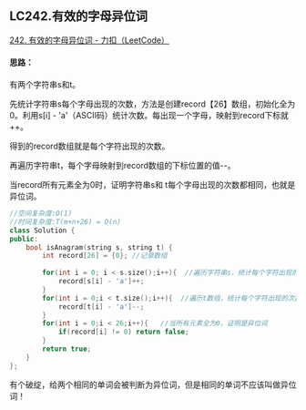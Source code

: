 ## LC242.有效的字母异位词

[242. 有效的字母异位词 - 力扣（LeetCode）](https://leetcode.cn/problems/valid-anagram/)

#### 思路：

有两个字符串s和t。

先统计字符串s每个字母出现的次数，方法是创建record【26】数组，初始化全为0。利用s[i] - 'a'（ASCII码）统计次数。每出现一个字母，映射到record下标就++。

得到的record数组就是每个字符出现的次数。

再遍历字符串t，每个字母映射到record数组的下标位置的值--。

当record所有元素全为0时，证明字符串s和 t每个字母出现的次数都相同，也就是异位词。

```c++
//空间复杂度:O(1)
//时间复杂度:T(m+n+26) = O(n)
class Solution {
public:
    bool isAnagram(string s, string t) {
        int record[26] = {0}; //记录数组
        
        for(int i = 0; i < s.size();i++){  //遍历字符串s，统计每个字符出现的次数（++）
            record[s[i] - 'a']++;
        }
        for(int i = 0;i < t.size();i++){  //遍历t数组，统计每个字符出现的次数（--）
            record[t[i] - 'a']--;
        }
        for(int i = 0;i < 26;i++){   //当所有元素全为0，证明是异位词
            if(record[i] != 0) return false;
        }
        return true;
    }
};
```

有个破绽，给两个相同的单词会被判断为异位词，但是相同的单词不应该叫做异位词！
